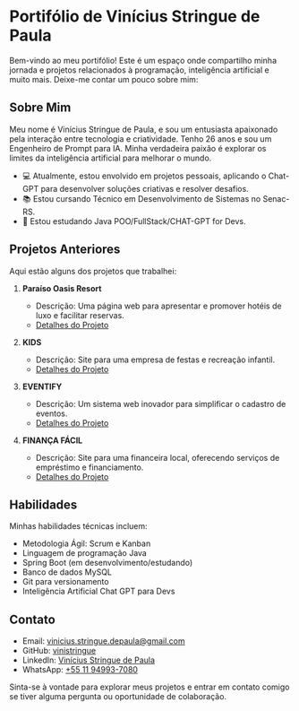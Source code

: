 # Portifólio de Vinícius Stringue de Paula

Bem-vindo ao meu portifólio! Este é um espaço onde compartilho minha jornada e projetos relacionados à programação, inteligência artificial e muito mais. Deixe-me contar um pouco sobre mim:

## Sobre Mim

Meu nome é Vinícius Stringue de Paula, e sou um entusiasta apaixonado pela interação entre tecnologia e criatividade. Tenho 26 anos e sou um Engenheiro de Prompt para IA. Minha verdadeira paixão é explorar os limites da inteligência artificial para melhorar o mundo.

- 💻 Atualmente, estou envolvido em projetos pessoais, aplicando o Chat-GPT para desenvolver soluções criativas e resolver desafios.
- 📚 Estou cursando Técnico em Desenvolvimento de Sistemas no Senac-RS.
- 🌱 Estou estudando Java POO/FullStack/CHAT-GPT for Devs.

## Projetos Anteriores

Aqui estão alguns dos projetos que trabalhei:

1. **Paraíso Oasis Resort**
   - Descrição: Uma página web para apresentar e promover hotéis de luxo e facilitar reservas.
   - [Detalhes do Projeto](https://github.com/vinistringue/Hoteis-website)

2. **KIDS**
   - Descrição: Site para uma empresa de festas e recreação infantil.
   - [Detalhes do Projeto](https://github.com/vinistringue/Pagina-portifolio)

3. **EVENTIFY**
   - Descrição: Um sistema web inovador para simplificar o cadastro de eventos.
   - [Detalhes do Projeto](https://github.com/vinistringue/Eventify)

4. **FINANÇA FÁCIL**
   - Descrição: Site para uma financeira local, oferecendo serviços de empréstimo e financiamento.
   - [Detalhes do Projeto](https://github.com/vinistringue/Financeira-website)

## Habilidades

Minhas habilidades técnicas incluem:

- Metodologia Ágil: Scrum e Kanban
- Linguagem de programação Java
- Spring Boot (em desenvolvimento/estudando)
- Banco de dados MySQL
- Git para versionamento
- Inteligência Artificial Chat GPT para Devs

## Contato

- Email: [vinicius.stringue.depaula@gmail.com](mailto:vinicius.stringue.depaula@gmail.com)
- GitHub: [vinistringue](https://github.com/vinistringue)
- LinkedIn: [Vinícius Stringue de Paula](https://www.linkedin.com/in/vinicius-stringue-de-paula-810033150/)
- WhatsApp: [+55 11 94993-7080](https://api.whatsapp.com/send?phone=+5511949937080&text=Ol%C3%A1%2C+tudo+bom%3F+Vim+pelo+seu+Portif%C3%B3lio)

Sinta-se à vontade para explorar meus projetos e entrar em contato comigo se tiver alguma pergunta ou oportunidade de colaboração.
